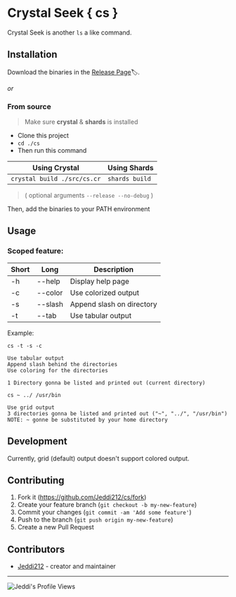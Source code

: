 # Crystal Seek { cs }

Crystal Seek is another `ls` a like command.

## Installation

Download the binaries in the [Release Page](https://github.com/Jeddi212/cs/releases)🏷️.

*or*

### From source

> Make sure **crystal** & **shards** is installed

- Clone this project
- `cd ./cs`
- Then run this command

| Using Crystal | Using Shards |
|---|---|
|`crystal build ./src/cs.cr` | `shards build`|

> ( optional arguments `--release --no-debug` )

Then, add the binaries to your PATH environment

## Usage

### Scoped feature:
| Short | Long | Description |
|---|---|---|
| -h | --help | Display help page |
| -c | --color | Use colorized output |
| -s | --slash | Append slash on directory |
| -t | --tab | Use tabular output |

Example:
```
cs -t -s -c

Use tabular output
Append slash behind the directories
Use coloring for the directories

1 Directory gonna be listed and printed out (current directory)
```

```
cs ~ ../ /usr/bin

Use grid output
3 directories gonna be listed and printed out ("~", "../", "/usr/bin")
NOTE: ~ gonne be substituted by your home directory
```


## Development

Currently, grid (default) output doesn't support colored output.

## Contributing

1. Fork it (<https://github.com/Jeddi212/cs/fork>)
2. Create your feature branch (`git checkout -b my-new-feature`)
3. Commit your changes (`git commit -am 'Add some feature'`)
4. Push to the branch (`git push origin my-new-feature`)
5. Create a new Pull Request

## Contributors

- [Jeddi212](https://github.com/Jeddi212) - creator and maintainer

<hr>
  
![Jeddi's Profile Views](https://api.visitorbadge.io/api/visitors?path=https%3A%2F%2Fgithub.com%2FJeddi212&countColor=%23fce775&style=flat-square)
